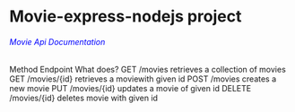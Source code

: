 <h1>Movie-express-nodejs project</h1>
		
<h6 style="color:blue;">Movie Api Documentation	</h6>	
Method      Endpoint	        What does?
GET	        /movies	            retrieves a collection of movies 
GET	        /movies/{id}	    retrieves a moviewith given id
POST	    /movies	            creates a new movie
PUT	        /movies/{id}	    updates a movie of given id
DELETE	    /movies/{id}	    deletes movie with given id
